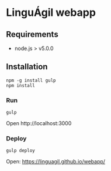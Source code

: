 # LinguÁgil webapp

## Requirements

* node.js > v5.0.0

## Installation

```
npm -g install gulp
npm install
```

### Run

```
gulp
```

Open http://localhost:3000

### Deploy

```
gulp deploy
```

Open: https://linguagil.github.io/webapp/